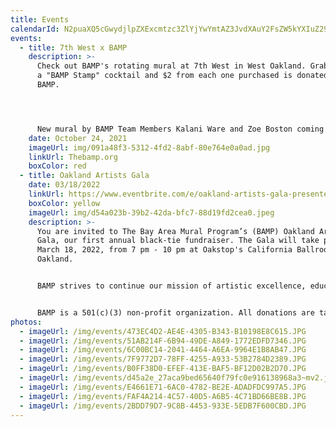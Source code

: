 ```yaml
---
title: Events
calendarId: N2puaXQ5cGwydjlpZXExcmtzc3ZlYjYwYmtAZ3JvdXAuY2FsZW5kYXIuZ29vZ2xlLmNvbQ
events:
  - title: 7th West x BAMP
    description: >-
      Check out BAMP's rotating mural at 7th West in West Oakland. Grab yourself
      a "BAMP Stamp" cocktail and $2 from each one purchased is donated to
      BAMP. 




      New mural by BAMP Team Members Kalani Ware and Zoe Boston coming soon...  Stay tuned.
    date: October 24, 2021
    imageUrl: img/091a48f3-5312-4fd2-8abf-80e764e0a0ad.jpg
    linkUrl: Thebamp.org
    boxColor: red
  - title: Oakland Artists Gala
    date: 03/18/2022
    linkUrl: https://www.eventbrite.com/e/oakland-artists-gala-presented-by-bamp-tickets-200462918987
    boxColor: yellow
    imageUrl: img/d54a023b-39b2-42da-bfc7-88d19fd2cea0.jpeg
    description: >-
      You are invited to The Bay Area Mural Program’s (BAMP) Oakland Artist
      Gala, our first annual black-tie fundraiser. The Gala will take place on
      March 18, 2022, from 7 pm - 10 pm at Oakstop's California Ballroom in
      Oakland. 


      BAMP strives to continue our mission of artistic excellence, education, and community enrichment. Organizations like BAMP are the life-blood of our city by shaping culture, providing unforgettable experiences, and transforming our urban landscape. Local creative organizations have faced the challenges of rapid development, making it hard to stay in our communities and do this significant work. 


      BAMP is a 501(c)(3) non-profit organization. All donations are tax-deductible.
photos:
  - imageUrl: /img/events/473EC4D2-AE4E-4305-B343-B10198E8C615.JPG
  - imageUrl: /img/events/51AB214F-6B94-49DE-A849-1772EDFD7346.JPG
  - imageUrl: /img/events/6C00BC14-2041-4464-A6EA-9964E1B8AB47.JPG
  - imageUrl: /img/events/7F9772D7-78FF-4255-A933-53B2784D2389.JPG
  - imageUrl: /img/events/B0FF38D0-EFEF-413E-BAF5-BF12D02B2D70.JPG
  - imageUrl: /img/events/d45a2e_27aca9bed65640f79fc0e916138968a3~mv2.jpg
  - imageUrl: /img/events/E4661E71-6AC0-4782-BE2E-ADADFDC997A5.JPG
  - imageUrl: /img/events/FAF4A214-4C57-40D5-A6B5-4C71BD66BE8B.JPG
  - imageUrl: /img/events/2BDD79D7-9C8B-4453-933E-5EDB7F600CBD.JPG
---
```

